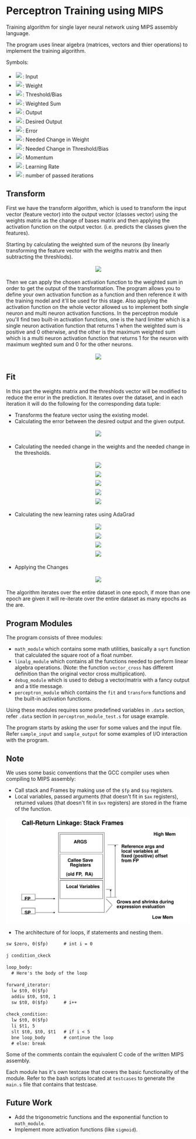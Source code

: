 # Perceptron Training using MIPS

Training algorithm for single layer neural network using MIPS assembly language.

The program uses linear algebra (matrices, vectors and thier operations) to implement the training algorithm.

Symbols:

- <!-- $x$ --> <img style="transform: translateY(0.1em); background: white; padding: 0.2em;" src="https://render.githubusercontent.com/render/math?math=x">: Input
- <!-- $w$ --> <img style="transform: translateY(0.1em); background: white; padding: 0.2em;" src="https://render.githubusercontent.com/render/math?math=w">: Weight
- <!-- $b$ --> <img style="transform: translateY(0.1em); background: white; padding: 0.2em;" src="https://render.githubusercontent.com/render/math?math=b">: Threshold/Bias
- <!-- $s$ --> <img style="transform: translateY(0.1em); background: white; padding: 0.2em;" src="https://render.githubusercontent.com/render/math?math=s">: Weighted Sum
- <!-- $y$ --> <img style="transform: translateY(0.1em); background: white; padding: 0.2em;" src="https://render.githubusercontent.com/render/math?math=y">: Output
- <!-- $y_d$ --> <img style="transform: translateY(0.1em); background: white; padding: 0.2em;" src="https://render.githubusercontent.com/render/math?math=y_d">: Desired Output
- <!-- $\delta$ --> <img style="transform: translateY(0.1em); background: white; padding: 0.2em;" src="https://render.githubusercontent.com/render/math?math=%5Cdelta">: Error
- <!-- $\Delta w$ --> <img style="transform: translateY(0.1em); background: white; padding: 0.2em;" src="https://render.githubusercontent.com/render/math?math=%5CDelta%20w">: Needed Change in Weight
- <!-- $\Delta b$ --> <img style="transform: translateY(0.1em); background: white; padding: 0.2em;" src="https://render.githubusercontent.com/render/math?math=%5CDelta%20b">: Needed Change in Threshold/Bias
- <!-- $\beta$ --> <img style="transform: translateY(0.1em); background: white; padding: 0.2em;" src="https://render.githubusercontent.com/render/math?math=%5Cbeta">: Momentum
- <!-- $\alpha$ --> <img style="transform: translateY(0.1em); background: white; padding: 0.2em;" src="https://render.githubusercontent.com/render/math?math=%5Calpha">: Learning Rate
- <!-- $t$ --> <img style="transform: translateY(0.1em); background: white; padding: 0.2em;" src="https://render.githubusercontent.com/render/math?math=t">: number of passed iterations

## Transform

First we have the transform algorithm, which is used to transform the input vector (feature vector) into the output vector (classes vector) using the weights matrix as the change of bases matrix and then applying the activation function on the output vector. (i.e. predicts the classes given the features).

Starting by calculating the weighted sum of the neurons (by linearly transforming the feature vector with the weigths matrix and then subtracting the threshlods).

<!-- $$
w_{k \times j} \cdot x_{j} + b_{k} \cdot \left[ -1 \right] = s_{k}
$$ -->

<div align="center"><img style="background: white; padding: 0.2em;" src="https://render.githubusercontent.com/render/math?math=w_%7Bk%20%5Ctimes%20j%7D%20%5Ccdot%20x_%7Bj%7D%20%2B%20b_%7Bk%7D%20%5Ccdot%20%5Cleft%5B%20-1%20%5Cright%5D%20%3D%20s_%7Bk%7D"></div>

Then we can apply the chosen activation function to the weighted sum in order to get the output of the transformation. The program allows you to define your own activation function as a function and then reference it with the training model and it'll be used for this stage. Also applying the activation function on the whole vector allowed us to implement both single neuron and multi neuron activation functions. In the perceptron module you'll find two built-in activation functions, one is the hard limitter which is a single neuron activation function that returns 1 when the weighted sum is positive and 0 otherwise, and the other is the maximum weighted sum which is a multi neuron activation function that returns 1 for the neuron with maximum weghted sum and 0 for the other neurons.

<!-- $$
y_{k} = activation\left( s_{k} \right)
$$ -->

<div align="center"><img style="background: white; padding: 0.2em;" src="https://render.githubusercontent.com/render/math?math=y_%7Bk%7D%20%3D%20activation%5Cleft(%20s_%7Bk%7D%20%5Cright)"></div>

## Fit

In this part the weights matrix and the threshlods vector will be modified to reduce the error in the prediction. It iterates over the dataset, and in each iteration it will do the following for the corresponding data tuple:

- Transforms the feature vector using the existing model.
- Calculating the error between the desired output and the given output.

<!-- $$
\delta_{k} = y_{k} - {y_d}_{k}
$$ -->

<div align="center"><img style="background: white; padding: 0.2em;" src="https://render.githubusercontent.com/render/math?math=%5Cdelta_%7Bk%7D%20%3D%20y_%7Bk%7D%20-%20%7By_d%7D_%7Bk%7D"></div>

- Calculating the needed change in the weights and the needed change in the thresholds.

<!-- $$
\Delta w_{\hat{k} \hat{j}} \gets \beta \Delta w_{\hat{k} \hat{j}} + \left( 1 - \beta \right)\frac{\partial L_{\hat{k}}}{\partial w_{\hat{k} \hat{j}}}
$$ -->

<div align="center"><img style="background: white; padding: 0.2em;" src="https://render.githubusercontent.com/render/math?math=%5CDelta%20w_%7B%5Chat%7Bk%7D%20%5Chat%7Bj%7D%7D%20%5Cgets%20%5Cbeta%20%5CDelta%20w_%7B%5Chat%7Bk%7D%20%5Chat%7Bj%7D%7D%20%2B%20%5Cleft(%201%20-%20%5Cbeta%20%5Cright)%5Cfrac%7B%5Cpartial%20L_%7B%5Chat%7Bk%7D%7D%7D%7B%5Cpartial%20w_%7B%5Chat%7Bk%7D%20%5Chat%7Bj%7D%7D%7D"></div>

<!-- $$
\Delta w_{k \times j} \gets \beta \Delta w_{k \times j} + \left( 1 - \beta \right)\delta_{k} \cdot x_{j}^T
$$ -->

<div align="center"><img style="background: white; padding: 0.2em;" src="https://render.githubusercontent.com/render/math?math=%5CDelta%20w_%7Bk%20%5Ctimes%20j%7D%20%5Cgets%20%5Cbeta%20%5CDelta%20w_%7Bk%20%5Ctimes%20j%7D%20%2B%20%5Cleft(%201%20-%20%5Cbeta%20%5Cright)%5Cdelta_%7Bk%7D%20%5Ccdot%20x_%7Bj%7D%5ET"></div>

<!-- $$
\Delta b_{\hat{k}} \gets \beta \Delta b_{\hat{k}} + \left( 1 - \beta \right)\frac{\partial L_{\hat{k}}}{\partial b_{\hat{k}}}
$$ -->

<div align="center"><img style="background: white; padding: 0.2em;" src="https://render.githubusercontent.com/render/math?math=%5CDelta%20b_%7B%5Chat%7Bk%7D%7D%20%5Cgets%20%5Cbeta%20%5CDelta%20b_%7B%5Chat%7Bk%7D%7D%20%2B%20%5Cleft(%201%20-%20%5Cbeta%20%5Cright)%5Cfrac%7B%5Cpartial%20L_%7B%5Chat%7Bk%7D%7D%7D%7B%5Cpartial%20b_%7B%5Chat%7Bk%7D%7D%7D"></div>

<!-- $$
\Delta b_{k} \gets \beta \Delta b_{k} + \left( 1 - \beta \right)\delta_{k} \cdot \left[ -1 \right] ^T
$$ -->

<div align="center"><img style="background: white; padding: 0.2em;" src="https://render.githubusercontent.com/render/math?math=%5CDelta%20b_%7Bk%7D%20%5Cgets%20%5Cbeta%20%5CDelta%20b_%7Bk%7D%20%2B%20%5Cleft(%201%20-%20%5Cbeta%20%5Cright)%5Cdelta_%7Bk%7D%20%5Ccdot%20%5Cleft%5B%20-1%20%5Cright%5D%20%5ET"></div>

<!-- $$
\Delta b_{k} \gets \beta \Delta b_{k} - \left( 1 - \beta \right)\delta_{k}
$$ -->

<div align="center"><img style="background: white; padding: 0.2em;" src="https://render.githubusercontent.com/render/math?math=%5CDelta%20b_%7Bk%7D%20%5Cgets%20%5Cbeta%20%5CDelta%20b_%7Bk%7D%20-%20%5Cleft(%201%20-%20%5Cbeta%20%5Cright)%5Cdelta_%7Bk%7D"></div>

- Calculating the new learning rates using AdaGrad

<!-- $$
\sigma_{\hat{k} \hat{j}}^t = \sqrt{\frac{\sum {\Delta w_{\hat{k} \hat{j}}}^2}{t}}
$$ -->

<div align="center"><img style="background: white; padding: 0.2em;" src="https://render.githubusercontent.com/render/math?math=%5Csigma_%7B%5Chat%7Bk%7D%20%5Chat%7Bj%7D%7D%5Et%20%3D%20%5Csqrt%7B%5Cfrac%7B%5Csum%20%7B%5CDelta%20w_%7B%5Chat%7Bk%7D%20%5Chat%7Bj%7D%7D%7D%5E2%7D%7Bt%7D%7D"></div>

<!-- $$
\sigma_{\hat{k}}^t = \sqrt{\frac{\sum {\Delta b_{\hat{k}}}^2}{t}}
$$ -->

<div align="center"><img style="background: white; padding: 0.2em;" src="https://render.githubusercontent.com/render/math?math=%5Csigma_%7B%5Chat%7Bk%7D%7D%5Et%20%3D%20%5Csqrt%7B%5Cfrac%7B%5Csum%20%7B%5CDelta%20b_%7B%5Chat%7Bk%7D%7D%7D%5E2%7D%7Bt%7D%7D"></div>

<!-- $$
\alpha_{\hat{k} \hat{j}} \gets \frac{\alpha_{\hat{k} \hat{j}}}{\sigma_{\hat{k}}^t}
$$ -->

<div align="center"><img style="background: white; padding: 0.2em;" src="https://render.githubusercontent.com/render/math?math=%5Calpha_%7B%5Chat%7Bk%7D%20%5Chat%7Bj%7D%7D%20%5Cgets%20%5Cfrac%7B%5Calpha_%7B%5Chat%7Bk%7D%20%5Chat%7Bj%7D%7D%7D%7B%5Csigma_%7B%5Chat%7Bk%7D%7D%5Et%7D"></div>

<!-- $$
\alpha_{\hat{k}} \gets \frac{\alpha_{\hat{k}}}{\sigma_{\hat{k} \hat{j}}^t}
$$ -->

<div align="center"><img style="background: white; padding: 0.2em;" src="https://render.githubusercontent.com/render/math?math=%5Calpha_%7B%5Chat%7Bk%7D%7D%20%5Cgets%20%5Cfrac%7B%5Calpha_%7B%5Chat%7Bk%7D%7D%7D%7B%5Csigma_%7B%5Chat%7Bk%7D%20%5Chat%7Bj%7D%7D%5Et%7D"></div>

- Applying the Changes

<!-- $$
w_{k \times j} \gets w_{k \times j} - \alpha_{k \times j} \Delta w_{k \times j} \\
b_{k} \gets b_{k} - \alpha_{k} \Delta b_{k}
$$ -->

<div align="center"><img style="background: white; padding: 0.2em;" src="https://render.githubusercontent.com/render/math?math=w_%7Bk%20%5Ctimes%20j%7D%20%5Cgets%20w_%7Bk%20%5Ctimes%20j%7D%20-%20%5Calpha_%7Bk%20%5Ctimes%20j%7D%20%5CDelta%20w_%7Bk%20%5Ctimes%20j%7D%20%5C%5C%0Ab_%7Bk%7D%20%5Cgets%20b_%7Bk%7D%20-%20%5Calpha_%7Bk%7D%20%5CDelta%20b_%7Bk%7D"></div>

The algorithm iterates over the entire dataset in one epoch, if more than one epoch are given it will re-iterate over the entire dataset as many epochs as the are.

## Program Modules

The program consists of three modules:

- `math_module` which contains some math utilities, basically a `sqrt` function that calculated the square root of a float number.
- `linalg_module` which contains all the functions needed to perform linear algebra operations. (Note: the function `vector_cross` has different definition than the original vector cross multiplication).
- `debug_module` which is used to debug a vector/matrix with a fancy output and a title message.
- `perceptron_module` which contains the `fit` and `transform` functions and the built-in activation functions.

Using these modules requires some predefined variables in `.data` section, refer `.data` section in `perceptron_module_test.s` for usage example.

The program starts by asking the user for some values and the input file. Refer `sample_input` and `sample_output` for some examples of I/O interaction with the program.

## Note

We uses some basic conventions that the GCC compiler uses when compiling to MIPS assembly:

- Call stack and Frames by making use of the `$fp` and `$sp` registers.
- Local variables, passed arguments (that doesn't fit in `$ax` registers), returned values (that doesn't fit in `$vx` registers) are stored in the frame of the function.

![call-stack](./figures/call-stack.jpg)

- The architecture of for loops, if statements and nesting them.

```assembly
sw $zero, 0($fp)      # int i = 0

j condition_ckeck

loop_body:
  # Here's the body of the loop

forward_iterator:
  lw $t0, 0($fp)
  addiu $t0, $t0, 1
  sw $t0, 0($fp)      # i++

check_condition:
  lw $t0, 0($fp)
  li $t1, 5
  slt $t0, $t0, $t1   # if i < 5
  bne loop_body       # continue the loop
  # else: break
```

Some of the comments contain the equivalent C code of the written MIPS assembly.

Each module has it's own testcase that covers the basic functionality of the module. Refer to the bash scripts located at `testcases` to generate the `main.s` file that contains that testcase.

## Future Work

- Add the trigonometric functions and the exponential function to `math_module`.
- Implement more activation functions (like `sigmoid`).
